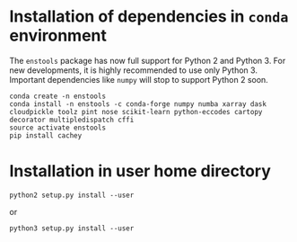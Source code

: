 # Installation of dependencies in `conda` environment

The `enstools` package has now full support for Python 2 and Python 3. For new developments, it is highly recommended to
use only Python 3. Important dependencies like `numpy` will stop to support Python 2 soon.

    conda create -n enstools
    conda install -n enstools -c conda-forge numpy numba xarray dask cloudpickle toolz pint nose scikit-learn python-eccodes cartopy decorator multipledispatch cffi
    source activate enstools
    pip install cachey

# Installation in user home directory

    python2 setup.py install --user
    
or 

    python3 setup.py install --user

